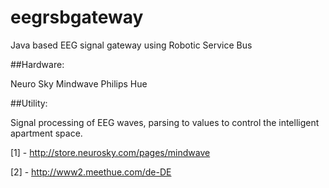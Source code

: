 # eegrsbgateway
Java based EEG signal gateway using Robotic Service Bus

##Hardware:

Neuro Sky Mindwave 
Philips Hue 

##Utility:

Signal processing of EEG waves, parsing to values to control the intelligent apartment space.


[1] - http://store.neurosky.com/pages/mindwave

[2] - http://www2.meethue.com/de-DE

